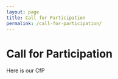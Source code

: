 ```yaml
---
layout: page
title: Call for Participation
permalink: /call-for-participation/
---
```


# Call for Participation

Here is our CfP